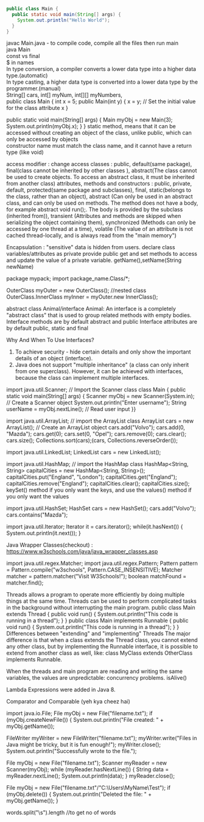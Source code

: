 ```java
public class Main {
  public static void main(String[] args) {
    System.out.println("Hello World");
  }
}
```
javac Main.java - to compile code, compile all the files then run main                    
java Main             
const vs final         
$ in names       
In type conversion, a compiler converts a lower data type into a higher data type.(automatic)            
In type casting, a higher data type is converted into a lower data type by the programmer.(manual)  
String[] cars, int[] myNum, int[][] myNumbers,   
public class Main {
  int x = 5;
  public Main(int y) {
    x = y;  // Set the initial value for the class attribute x
  }

  public static void main(String[] args) {
    Main myObj = new Main(3);
    System.out.println(myObj.x);
  }
}
static method, means that it can be accessed without creating an object of the class, unlike public, which can only be accessed by objects     
constructor name must match the class name, and it cannot have a return type (like void)      
         
access modifier : change access
classes : public, default(same package), 
final(class cannot be inherited by other classes ), 
abstract(The class cannot be used to create objects. To access an abstract class, it must be inherited from another class)
attributes, methods and constructors : public, private, default, protected(same package and subclasses), final, static(belongs to the class, rather than an object), 
abstract	(Can only be used in an abstract class, and can only be used on methods. The method does not have a body, for example abstract void run();. The body is provided by the subclass (inherited from)),
transient	(Attributes and methods are skipped when serializing the object containing them),
synchronized  (Methods can only be accessed by one thread at a time),
volatile	(The value of an attribute is not cached thread-locally, and is always read from the "main memory")

Encapsulation : "sensitive" data is hidden from users.
  declare class variables/attributes as private
  provide public get and set methods to access and update the value of a private variable. getName(),setName(String newName)

package mypack;
import package_name.Class/*;

OuterClass myOuter = new OuterClass(); //nested class
OuterClass.InnerClass myInner = myOuter.new InnerClass();

abstract class Animal/interface Animal: An interface is a completely "abstract class" that is used to group related methods with empty bodies.
Interface methods are by default abstract and public
Interface attributes are by default public, static and final

Why And When To Use Interfaces?
1) To achieve security - hide certain details and only show the important details of an object (interface).
2) Java does not support "multiple inheritance" (a class can only inherit from one superclass). However, it can be achieved with interfaces, because the class can implement multiple interfaces.

import java.util.Scanner;  // Import the Scanner class
class Main {
  public static void main(String[] args) {
    Scanner myObj = new Scanner(System.in);  // Create a Scanner object
    System.out.println("Enter username");
    String userName = myObj.nextLine();  // Read user input   }}

import java.util.ArrayList; // import the ArrayList class
ArrayList<String> cars = new ArrayList<String>(); // Create an ArrayList object
cars.add("Volvo");
cars.add(0, "Mazda");
cars.get(0);
cars.set(0, "Opel");
cars.remove(0);
cars.clear();
cars.size();
Collections.sort(cars);(cars, Collections.reverseOrder());

import java.util.LinkedList;
LinkedList<String> cars = new LinkedList<String>();

import java.util.HashMap; // import the HashMap class
HashMap<String, String> capitalCities = new HashMap<String, String>();
capitalCities.put("England", "London");
capitalCities.get("England");
capitalCities.remove("England");
capitalCities.clear();
capitalCities.size();
keySet() method if you only want the keys, and use the values() method if you only want the values

import java.util.HashSet;
HashSet<String> cars = new HashSet<String>();
cars.add("Volvo");
cars.contains("Mazda");

import java.util.Iterator;
Iterator<String> it = cars.iterator();
while(it.hasNext()) { System.out.println(it.next()); }

Java Wrapper Classes(checkout) : https://www.w3schools.com/java/java_wrapper_classes.asp

import java.util.regex.Matcher;
import java.util.regex.Pattern;
Pattern pattern = Pattern.compile("w3schools", Pattern.CASE_INSENSITIVE);
Matcher matcher = pattern.matcher("Visit W3Schools!");
boolean matchFound = matcher.find();

Threads allows a program to operate more efficiently by doing multiple things at the same time.
Threads can be used to perform complicated tasks in the background without interrupting the main program.
public class Main extends Thread {
  public void run() {
    System.out.println("This code is running in a thread");
  }
}
public class Main implements Runnable {
  public void run() {
    System.out.println("This code is running in a thread");
  }
}
Differences between "extending" and "implementing" Threads
The major difference is that when a class extends the Thread class, you cannot extend any other class, but by implementing the Runnable interface, it is possible to extend from another class as well, like: class MyClass extends OtherClass implements Runnable.

When the threads and main program are reading and writing the same variables, the values are unpredictable: concurrency problems.
isAlive()

Lambda Expressions were added in Java 8.

Comparator and Comparable (yeh kya cheez hai)

import java.io.File;
File myObj = new File("filename.txt");
if (myObj.createNewFile()) {
System.out.println("File created: " + myObj.getName());

FileWriter myWriter = new FileWriter("filename.txt");
myWriter.write("Files in Java might be tricky, but it is fun enough!");
myWriter.close();
System.out.println("Successfully wrote to the file.");

File myObj = new File("filename.txt");
Scanner myReader = new Scanner(myObj);
while (myReader.hasNextLine()) {
  String data = myReader.nextLine();
  System.out.println(data);
}
myReader.close();

File myObj = new File("filename.txt"/"C:\\Users\\MyName\\Test"); 
if (myObj.delete()) { 
  System.out.println("Deleted the file: " + myObj.getName());
}

words.split("\\s").length //to get no of words


